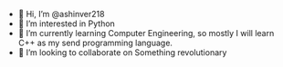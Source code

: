 - 👋 Hi, I’m @ashinver218
- 👀 I’m interested in Python
- 🌱 I’m currently learning Computer Engineering, so mostly I will learn C++ as my send programming language.
- 💞️ I’m looking to collaborate on Something revolutionary
